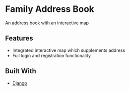 # Family Address Book
An address book with an interactive map

## Features
- Integrated interactive map which supplements address
- Full login and registration functionality

## Built With
- [Django](https://www.djangoproject.com/)
